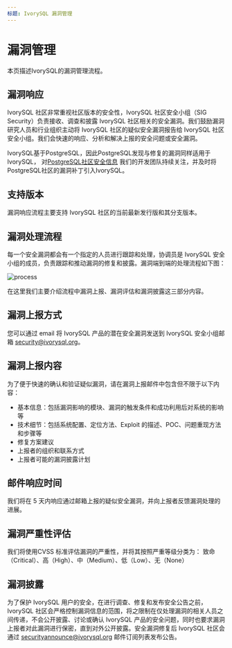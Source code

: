 ```yaml
---
标题: IvorySQL 漏洞管理
---
```


# 漏洞管理

本页描述IvorySQL的漏洞管理流程。


## 漏洞响应
IvorySQL 社区非常重视社区版本的安全性，IvorySQL 社区安全小组（SIG Security）负责接收、调查和披露 IvorySQL 社区相关的安全漏洞。我们鼓励漏洞研究人员和行业组织主动将 IvorySQL 社区的疑似安全漏洞报告给 IvorySQL 社区安全小组。我们会快速的响应、分析和解决上报的安全问题或安全漏洞。

IvorySQL基于PostgreSQL，因此PostgreSQL发现与修复的漏洞同样适用于IvorySQL，
对[PostgreSQL社区安全信息](https://www.postgresql.org/support/security/) 我们的开发团队持续关注，并及时将PostgreSQL社区的漏洞补丁引入IvorySQL。

## 支持版本
漏洞响应流程主要支持 IvorySQL 社区的当前最新发行版和其分支版本。

## 漏洞处理流程
每一个安全漏洞都会有一个指定的人员进行跟踪和处理，协调员是 IvorySQL 安全小组的成员，负责跟踪和推动漏洞的修复和披露。漏洞端到端的处理流程如下图：

![process](/img/vulnerability-cn.jpg)

在这里我们主要介绍流程中漏洞上报、漏洞评估和漏洞披露这三部分内容。

## 漏洞上报方式
您可以通过 email 将 IvorySQL 产品的潜在安全漏洞发送到 IvorySQL 安全小组邮箱 security@ivorysql.org。

## 漏洞上报内容
为了便于快速的确认和验证疑似漏洞，请在漏洞上报邮件中包含但不限于以下内容：
- 基本信息：包括漏洞影响的模块、漏洞的触发条件和成功利用后对系统的影响等
- 技术细节：包括系统配置、定位方法、Exploit 的描述、POC、问题重现方法和步骤等
- 修复方案建议
- 上报者的组织和联系方式
- 上报者可能的漏洞披露计划

## 邮件响应时间
我们将在 5 天内响应通过邮箱上报的疑似安全漏洞，并向上报者反馈漏洞处理的进展。

## 漏洞严重性评估
我们将使用CVSS 标准评估漏洞的严重性，并将其按照严重等级分类为：
致命（Critical）、高（High）、中（Medium）、低（Low）、无（None）

## 漏洞披露
为了保护 IvorySQL 用户的安全，在进行调查、修复和发布安全公告之前，IvorySQL 社区会严格控制漏洞信息的范围，将之限制在仅处理漏洞的相关人员之间传递，不会公开披露、讨论或确认 IvorySQL 产品的安全问题，同时也要求漏洞上报者对此漏洞进行保密，直到对外公开披露。安全漏洞修复后 IvorySQL 社区会通过 securityannounce@ivorysql.org 邮件订阅列表发布公告。